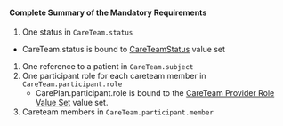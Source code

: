 #### Complete Summary of the Mandatory Requirements

1.  One status in `CareTeam.status`
-   CareTeam.status is bound to [CareTeamStatus] value set
1.  One reference to a patient in `CareTeam.subject`
1.  One participant role for each careteam member in
    `CareTeam.participant.role`
    -  CarePlan.participant.role is bound to the [CareTeam Provider Role
Value Set] value set.
1.  Careteam members in `CareTeam.participant.member`

 [CareTeamStatus]: valueset-us-core-careteam-status.html
 [CareTeam Provider Role Value Set]: valueset-us-core-careteam-provider-roles.html